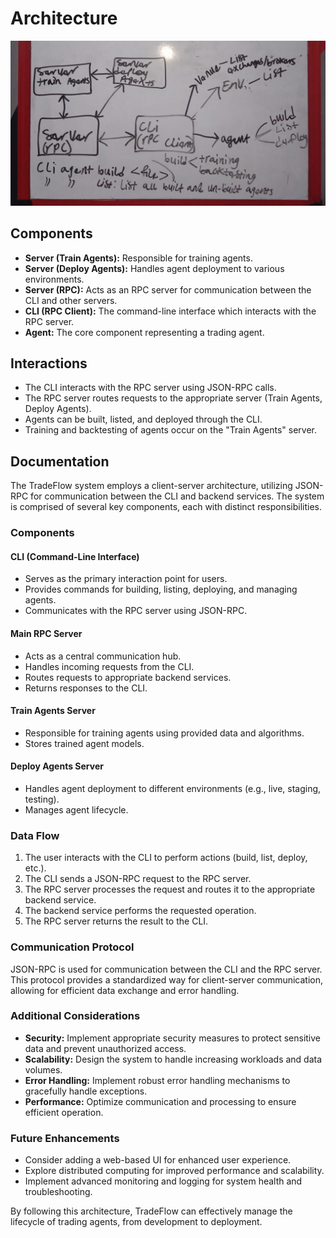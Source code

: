 # Architecture

![architecture](images/mock_architecture.jpeg)

## Components

- **Server (Train Agents):** Responsible for training agents.
- **Server (Deploy Agents):** Handles agent deployment to various environments.
- **Server (RPC):** Acts as an RPC server for communication between the CLI and other servers.
- **CLI (RPC Client):** The command-line interface which interacts with the RPC server.
- **Agent:** The core component representing a trading agent.

## Interactions

- The CLI interacts with the RPC server using JSON-RPC calls.
- The RPC server routes requests to the appropriate server (Train Agents, Deploy Agents).
- Agents can be built, listed, and deployed through the CLI.
- Training and backtesting of agents occur on the "Train Agents" server.

## Documentation

The TradeFlow system employs a client-server architecture, utilizing JSON-RPC for communication between the CLI and backend services. The system is comprised of several key components, each with distinct responsibilities.

### Components

#### CLI (Command-Line Interface)

- Serves as the primary interaction point for users.
- Provides commands for building, listing, deploying, and managing agents.
- Communicates with the RPC server using JSON-RPC.

#### Main RPC Server

- Acts as a central communication hub.
- Handles incoming requests from the CLI.
- Routes requests to appropriate backend services.
- Returns responses to the CLI.

#### Train Agents Server

- Responsible for training agents using provided data and algorithms.
- Stores trained agent models.

#### Deploy Agents Server

- Handles agent deployment to different environments (e.g., live, staging, testing).
- Manages agent lifecycle.

### Data Flow

1. The user interacts with the CLI to perform actions (build, list, deploy, etc.).
2. The CLI sends a JSON-RPC request to the RPC server.
3. The RPC server processes the request and routes it to the appropriate backend service.
4. The backend service performs the requested operation.
5. The RPC server returns the result to the CLI.

### Communication Protocol

JSON-RPC is used for communication between the CLI and the RPC server. This protocol provides a standardized way for client-server communication, allowing for efficient data exchange and error handling.

### Additional Considerations

- **Security:** Implement appropriate security measures to protect sensitive data and prevent unauthorized access.
- **Scalability:** Design the system to handle increasing workloads and data volumes.
- **Error Handling:** Implement robust error handling mechanisms to gracefully handle exceptions.
- **Performance:** Optimize communication and processing to ensure efficient operation.

### Future Enhancements

- Consider adding a web-based UI for enhanced user experience.
- Explore distributed computing for improved performance and scalability.
- Implement advanced monitoring and logging for system health and troubleshooting.

By following this architecture, TradeFlow can effectively manage the lifecycle of trading agents, from development to deployment.
